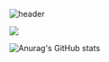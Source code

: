 ![header](https://capsule-render.vercel.app/api?type=transparent&text=[Hyung%20gun%20Gihub]&animation=twinkling&fontSize=90&fontColor=d6ace6)


<img src="https://img.shields.io/badge/Android-3DDC84?style=flat-square&logo=Android&logoColor=white"/>

![Anurag's GitHub stats](https://github-readme-stats.vercel.app/api?username=Hyung-Gunny&show_icons=true&theme=radical)
